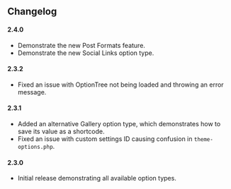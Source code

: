 ## Changelog

#### 2.4.0
* Demonstrate the new Post Formats feature.
* Demonstrate the new Social Links option type.

#### 2.3.2
* Fixed an issue with OptionTree not being loaded and throwing an error message.

#### 2.3.1
* Added an alternative Gallery option type, which demonstrates how to save its value as a shortcode.
* Fixed an issue with custom settings ID causing confusion in `theme-options.php`.

#### 2.3.0
* Initial release demonstrating all available option types.